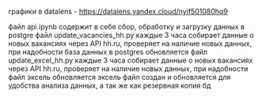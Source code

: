 графики в datalens - https://datalens.yandex.cloud/nyif501080hq9

файл api.ipynb содержит в себе сбор, обработку и загрузку данных в postgre
файл update_vacancies_hh.py каждые 3 часа собирает данные о новых вакансиях через API hh.ru, проверяет на наличие новых данных, при надобности база данных в postgres обновляется
файл update_excel_hh.py каждые 3 часа собирает данные о новых вакансиях через API hh.ru, проверяет на наличие новых данных, при надобности файл эксель обновляется
эксель файл создан и обновляется для удобства анализа данных, а так же как резервная копия бд
